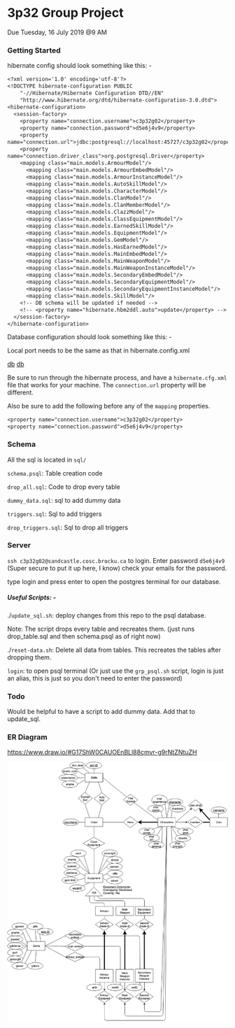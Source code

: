 # 3p32 Group Project

Due Tuesday, 16 July 2019 @9 AM

### Getting Started

hibernate config should look something like this: -

```xhtml
<?xml version='1.0' encoding='utf-8'?>
<!DOCTYPE hibernate-configuration PUBLIC
    "-//Hibernate/Hibernate Configuration DTD//EN"
    "http://www.hibernate.org/dtd/hibernate-configuration-3.0.dtd">
<hibernate-configuration>
  <session-factory>
    <property name="connection.username">c3p32g02</property>
    <property name="connection.password">d5e6j4v9</property>
    <property name="connection.url">jdbc:postgresql://localhost:45727/c3p32g02</property>
    <property name="connection.driver_class">org.postgresql.Driver</property>
    <mapping class="main.models.ArmourModel"/>
      <mapping class="main.models.ArmourEmbedModel"/>
      <mapping class="main.models.ArmourInstanceModel"/>
      <mapping class="main.models.AutoSkillModel"/>
      <mapping class="main.models.CharacterModel"/>
      <mapping class="main.models.ClanModel"/>
      <mapping class="main.models.ClanMemberModel"/>
      <mapping class="main.models.ClazzModel"/>
      <mapping class="main.models.ClassEquipmentModel"/>
      <mapping class="main.models.EarnedSkillModel"/>
      <mapping class="main.models.EquipmentModel"/>
      <mapping class="main.models.GemModel"/>
      <mapping class="main.models.HasEarnedModel"/>
      <mapping class="main.models.MainEmbedModel"/>
      <mapping class="main.models.MainWeaponModel"/>
      <mapping class="main.models.MainWeaponInstanceModel"/>
      <mapping class="main.models.SecondaryEmbedModel"/>
      <mapping class="main.models.SecondaryEquipmentModel"/>
      <mapping class="main.models.SecondaryEquipmentInstanceModel"/>
      <mapping class="main.models.SkillModel"/>
    <!-- DB schema will be updated if needed -->
    <!-- <property name="hibernate.hbm2ddl.auto">update</property> -->
  </session-factory>
</hibernate-configuration>
```

Database configuration should look something like this: - 

Local port needs to be the same as that in hibernate.config.xml

[db](media/db_1.png)
[db](media/db_2.png)


Be sure to run through the hibernate process, and have a `hibernate.cfg.xml` file that works for your machine. The `connection.url` property will be different.

Also be sure to add the following before any of the `mapping` properties.
```
<property name="connection.username">c3p32g02</property>
<property name="connection.password">d5e6j4v9</property>
```

### Schema

All the sql is located in `sql/`

`schema.psql`: Table creation code

`drop_all.sql`: Code to drop every table

`dummy_data.sql`: sql to add dummy data

`triggers.sql`: Sql to add triggers

`drop_triggers.sql`: Sql to drop all triggers

### Server

`ssh c3p32g02@sandcastle.cosc.brocku.ca` to login. Enter password `d5e6j4v9` (Super secure to put it up here, I know) check your emails for the password.

type login and press enter to open the postgres terminal for our database.

##### Useful Scripts: -

./`update_sql.sh`: deploy changes from this repo to the psql database. 

Note: The script drops every table and recreates them. (just runs drop_table.sql and then schema.psql as of right now)

./`reset-data.sh`: Delete all data from tables. This recreates the tables after dropping them.

`login`: to open psql terminal (Or just use the `grp_psql.sh` script, login is just an alias, this is just so you don't need to enter the password)


### Todo

Would be helpful to have a script to add dummy data. Add that to update_sql.

### ER Diagram
https://www.draw.io/#G17ShW0CAUOEnBLl88cmvr-g9rNtZNtuZH

![ER diagram](media/ER.png)

